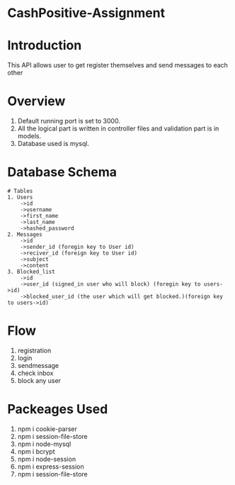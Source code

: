 # CashPositive-Assignment
# Introduction
This API allows user to get register themselves and send messages to each other 

# Overview
1. Default running port is set to 3000. 
2. All the logical part is written in controller files and validation part is in models.
3. Database used is mysql.


# Database Schema

	# Tables
	1. Users
		->id
		->username
		->first_name
		->last_name
		->hashed_password
	2. Messages
		->id
		->sender_id (foregin key to User id)
		->reciver_id (foreign key to User id)
		->subject 
		->content
	3. Blocked_list
		->id
		->user_id (signed_in user who will block) (foregin key to users->id)
		->blocked_user_id (the user which will get blocked.)(foreign key to users->id)

# Flow
1.  registration
2. login
3. sendmessage
4. check inbox
5. block any user

# Packeages Used
1. npm i cookie-parser
2. npm i session-file-store
3. npm i node-mysql
4. npm i bcrypt
5. npm i node-session
6. npm i express-session
7. npm i session-file-store
